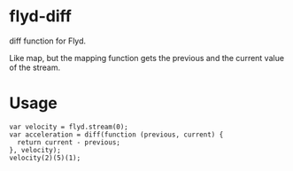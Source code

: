 # flyd-diff
diff function for Flyd.

Like map, but the mapping function gets the previous and the current value of the stream.

# Usage
```
var velocity = flyd.stream(0);
var acceleration = diff(function (previous, current) {
  return current - previous;
}, velocity);
velocity(2)(5)(1);
```
